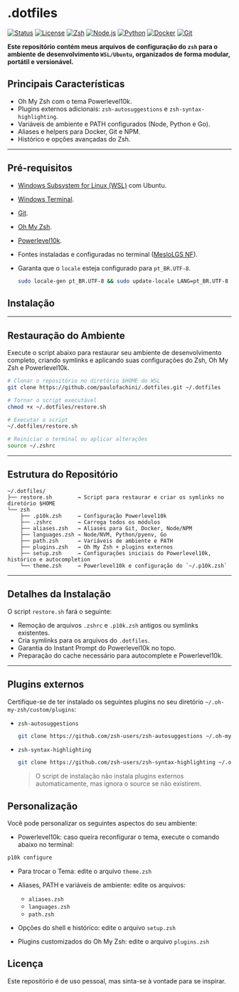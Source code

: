 # .dotfiles

[![Status](https://img.shields.io/badge/status-active-brightgreen)](https://github.com/paulofachini/.dotfiles) [![License](https://img.shields.io/badge/license-MIT-blue)](LICENSE) [![Zsh](https://img.shields.io/badge/Zsh-5.9-blueviolet)](https://www.zsh.org/) [![Node.js](https://img.shields.io/badge/Node.js-18-green)](https://nodejs.org/) [![Python](https://img.shields.io/badge/Python-3.12-blue)](https://www.python.org/) [![Docker](https://img.shields.io/badge/Docker-24.0.5-blue)](https://www.docker.com/) [![Git](https://img.shields.io/badge/Git-2.42-red)](https://git-scm.com/)

**Este repositório contém meus arquivos de configuração do `zsh` para o ambiente de desenvolvimento `WSL/Ubuntu`, organizados de forma modular, portátil e versionável.**

## Principais Características

- Oh My Zsh com o tema Powerlevel10k.
- Plugins externos adicionais: `zsh-autosuggestions` e `zsh-syntax-highlighting`.
- Variáveis de ambiente e PATH configurados (Node, Python e Go).
- Aliases e helpers para Docker, Git e NPM.
- Histórico e opções avançadas do Zsh.

---

## Pré-requisitos

- [Windows Subsystem for Linux (WSL)](https://learn.microsoft.com/pt-br/windows/wsl/install) com Ubuntu.
- [Windows Terminal](https://github.com/microsoft/terminal).
- [Git](https://git-scm.com/).
- [Oh My Zsh](https://ohmyz.sh/#install).
- [Powerlevel10k](https://github.com/romkatv/powerlevel10k).
- Fontes instaladas e configuradas no terminal ([MesloLGS NF](https://github.com/romkatv/powerlevel10k?tab=readme-ov-file#meslo-nerd-font-patched-for-powerlevel10k)).
- Garanta que o `locale` esteja configurado para `pt_BR.UTF-8`.

  ```bash
  sudo locale-gen pt_BR.UTF-8 && sudo update-locale LANG=pt_BR.UTF-8 LC_ALL=pt_BR.UTF-8
  ```

## Instalação

---

## Restauração do Ambiente

Execute o script abaixo para restaurar seu ambiente de desenvolvimento completo,
criando symlinks e aplicando suas configurações do Zsh, Oh My Zsh e Powerlevel10k.

```bash
# Clonar o repositório no diretório $HOME do WSL
git clone https://github.com/paulofachini/.dotfiles.git ~/.dotfiles

# Tornar o script executável
chmod +x ~/.dotfiles/restore.sh

# Executar o script
~/.dotfiles/restore.sh

# Reiniciar o terminal ou aplicar alterações
source ~/.zshrc
```

---

## Estrutura do Repositório

```text
~/.dotfiles/
├── restore.sh        → Script para restaurar e criar os symlinks no diretório $HOME
└── zsh
    ├── .p10k.zsh     → Configuração Powerlevel10k
    ├── .zshrc        → Carrega todos os módulos
    ├── aliases.zsh   → Aliases para Git, Docker, Node/NPM
    ├── languages.zsh → Node/NVM, Python/pyenv, Go
    ├── path.zsh      → Variáveis de ambiente e PATH
    ├── plugins.zsh   → Oh My Zsh + plugins externos
    ├── setup.zsh     → Configurações iniciais do Powerlevel10k, histórico e autocompletion
    └── theme.zsh     → Powerlevel10k e configuração do `~/.p10k.zsh`
```

---

## Detalhes da Instalação

O script `restore.sh` fará o seguinte:

- Remoção de arquivos `.zshrc` e `.p10k.zsh` antigos ou symlinks existentes.
- Cria symlinks para os arquivos do `.dotfiles`.
- Garantia do Instant Prompt do Powerlevel10k no topo.
- Preparação do cache necessário para autocomplete e Powerlevel10k.

---

## Plugins externos

Certifique-se de ter instalado os seguintes plugins no seu diretório `~/.oh-my-zsh/custom/plugins`:

- `zsh-autosuggestions`

  ```bash
  git clone https://github.com/zsh-users/zsh-autosuggestions ~/.oh-my-zsh/custom/plugins/zsh-autosuggestions
  ```

- `zsh-syntax-highlighting`

  ```bash
  git clone https://github.com/zsh-users/zsh-syntax-highlighting ~/.oh-my-zsh/custom/plugins/zsh-syntax-highlighting
  ```

  > O script de instalação não instala plugins externos automaticamente, mas ignora o source se não existirem.

## Personalização

Você pode personalizar os seguintes aspectos do seu ambiente:

- Powerlevel10k: caso queira reconfigurar o tema, execute o comando abaixo no terminal:

```bash
p10k configure
```

- Para trocar o Tema: edite o arquivo `theme.zsh`

- Aliases, PATH e variáveis de ambiente: edite os arquivos:

  - `aliases.zsh`
  - `languages.zsh`
  - `path.zsh`

- Opções do shell e histórico: edite o arquivo `setup.zsh`
- Plugins customizados do Oh My Zsh: edite o arquivo `plugins.zsh`

## Licença

Este repositório é de uso pessoal, mas sinta-se à vontade para se inspirar.
